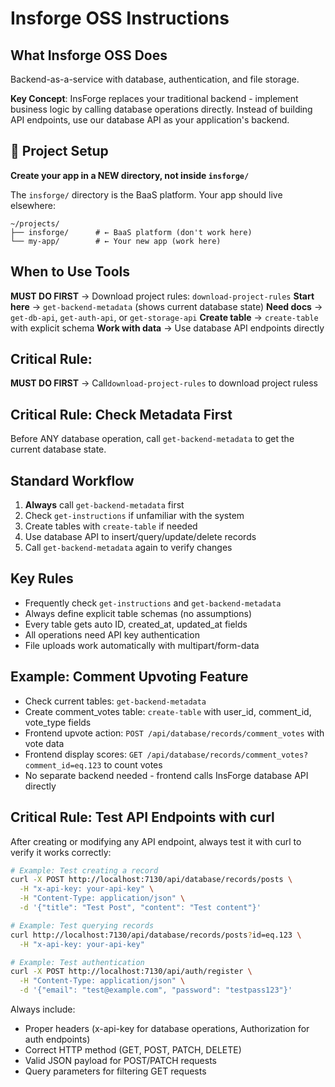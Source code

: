 # Insforge OSS Instructions

## What Insforge OSS Does

Backend-as-a-service with database, authentication, and file storage. 

**Key Concept**: InsForge replaces your traditional backend - implement business logic by calling database operations directly. Instead of building API endpoints, use our database API as your application's backend.

## 🚨 Project Setup

**Create your app in a NEW directory, not inside `insforge/`**

The `insforge/` directory is the BaaS platform. Your app should live elsewhere:
```
~/projects/
├── insforge/      # ← BaaS platform (don't work here)
└── my-app/        # ← Your new app (work here)
```

## When to Use Tools

**MUST DO FIRST** → Download project rules: `download-project-rules`
**Start here** → `get-backend-metadata` (shows current database state)
**Need docs** → `get-db-api`, `get-auth-api`, or `get-storage-api`
**Create table** → `create-table` with explicit schema
**Work with data** → Use database API endpoints directly

## Critical Rule: 
**MUST DO FIRST** → Call`download-project-rules` to download project ruless

## Critical Rule: Check Metadata First

Before ANY database operation, call `get-backend-metadata` to get the current database state.

## Standard Workflow

1. **Always** call `get-backend-metadata` first
2. Check `get-instructions` if unfamiliar with the system
3. Create tables with `create-table` if needed
4. Use database API to insert/query/update/delete records
5. Call `get-backend-metadata` again to verify changes

## Key Rules

- Frequently check `get-instructions` and `get-backend-metadata`
- Always define explicit table schemas (no assumptions)
- Every table gets auto ID, created_at, updated_at fields
- All operations need API key authentication
- File uploads work automatically with multipart/form-data

## Example: Comment Upvoting Feature

- Check current tables: `get-backend-metadata`
- Create comment_votes table: `create-table` with user_id, comment_id, vote_type fields
- Frontend upvote action: `POST /api/database/records/comment_votes` with vote data
- Frontend display scores: `GET /api/database/records/comment_votes?comment_id=eq.123` to count votes
- No separate backend needed - frontend calls InsForge database API directly


## Critical Rule: Test API Endpoints with curl

After creating or modifying any API endpoint, always test it with curl to verify it works correctly:

```bash
# Example: Test creating a record
curl -X POST http://localhost:7130/api/database/records/posts \
  -H "x-api-key: your-api-key" \
  -H "Content-Type: application/json" \
  -d '{"title": "Test Post", "content": "Test content"}'

# Example: Test querying records
curl http://localhost:7130/api/database/records/posts?id=eq.123 \
  -H "x-api-key: your-api-key"

# Example: Test authentication
curl -X POST http://localhost:7130/api/auth/register \
  -H "Content-Type: application/json" \
  -d '{"email": "test@example.com", "password": "testpass123"}'
```

Always include:
- Proper headers (x-api-key for database operations, Authorization for auth endpoints)
- Correct HTTP method (GET, POST, PATCH, DELETE)
- Valid JSON payload for POST/PATCH requests
- Query parameters for filtering GET requests